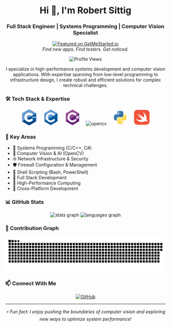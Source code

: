 <h1 align="center">Hi 👋, I'm Robert Sittig</h1>
<h3 align="center">Full Stack Engineer | Systems Programming | Computer Vision Specialist</h3>

<p align="center">
  <a href="https://getmestarted.io">
    <img src="https://getmestarted.io/badge.svg" alt="Featured on GetMeStarted.io" />
  </a>
  <br/>
  <em>Find new apps. Find testers. Get noticed.</em>
</p>

<p align="center">
  <img src="https://profile-counter.glitch.me/Sittlon/count.svg?" alt="Profile Views" />
</p>

<p align="center">
  I specialize in high-performance systems development and computer vision applications. With expertise spanning from low-level programming to infrastructure design, I create robust and efficient solutions for complex technical challenges.
</p>

### 🛠️ Tech Stack & Expertise

<div align="center">
  <!-- Programming Languages -->
  <img src="https://raw.githubusercontent.com/devicons/devicon/master/icons/cplusplus/cplusplus-original.svg" alt="cplusplus" width="50" height="50"/>
  <img width="10" />
  <img src="https://raw.githubusercontent.com/devicons/devicon/master/icons/c/c-original.svg" alt="c" width="50" height="50"/>
  <img width="10" />
  <img src="https://raw.githubusercontent.com/devicons/devicon/master/icons/csharp/csharp-original.svg" alt="csharp" width="50" height="50"/>
  <img width="10" />
  <img src="https://www.vectorlogo.zone/logos/opencv/opencv-icon.svg" alt="opencv" width="50" height="50"/>
  <img width="10" />
  <img src="https://raw.githubusercontent.com/devicons/devicon/master/icons/python/python-original.svg" alt="python" width="50" height="50"/>
  <img width="10" />
  <img src="https://raw.githubusercontent.com/devicons/devicon/master/icons/swift/swift-original.svg" alt="swift" width="50" height="50"/>
</div>

### 💼 Key Areas
- 🔧 Systems Programming (C/C++, C#)
- 🤖 Computer Vision & AI (OpenCV)
- 🌐 Network Infrastructure & Security
- 🛡️ Firewall Configuration & Management
- 📜 Shell Scripting (Bash, PowerShell)
- 🔄 Full Stack Development
- 🚀 High-Performance Computing
- 📱 Cross-Platform Development

### 📊 GitHub Stats

<div align="center">
  <img src="https://github-readme-stats-a4az-8s2opmw7i-sittlons-projects.vercel.app/api?username=Sittlon&hide_title=true&hide_rank=false&show_icons=true&include_all_commits=false&count_private=true&disable_animations=false&theme=tokyonight&locale=en&hide_border=true&order=1" height="150" alt="stats graph"  />
  <img src="https://github-readme-stats-a4az-8s2opmw7i-sittlons-projects.vercel.app/api/top-langs?username=Sittlon&locale=en&hide_title=true&layout=compact&card_width=320&langs_count=6&theme=tokyonight&hide_border=true&order=2&hide=CSS,Sass,HTML,Scss,xslt" height="150" alt="languages graph"  />
</div>

### 🐍 Contribution Graph

<img src="https://raw.githubusercontent.com/Sittlon/Sittlon/output/snake.svg" alt="Snake animation" />

### 📫 Connect With Me
<p align="center">
  <a href="https://github.com/Sittlon" target="_blank">
    <img src="https://img.shields.io/badge/GitHub-100000?style=for-the-badge&logo=github&logoColor=white" alt="GitHub"/>
  </a>
  <!-- Add other social links as needed -->
</p>

---

<p align="center">
  <i>⚡ Fun fact: I enjoy pushing the boundaries of computer vision and exploring new ways to optimize system performance!</i>
</p>
